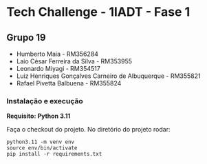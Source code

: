 # Tech Challenge - 1IADT - Fase 1
## Grupo 19
- Humberto Maia - RM356284
- Laio César Ferreira da Silva - RM353955
- Leonardo Miyagi - RM354517
- Luiz Henriques Gonçalves Carneiro de Albuquerque - RM355821
- Rafael Pivetta Balbuena - RM355824

### Instalação e execução
**Requisito: Python 3.11**

Faça o checkout do projeto. No diretório do projeto rodar:

````
python3.11 -m venv env
source env/bin/activate
pip install -r requirements.txt
````

